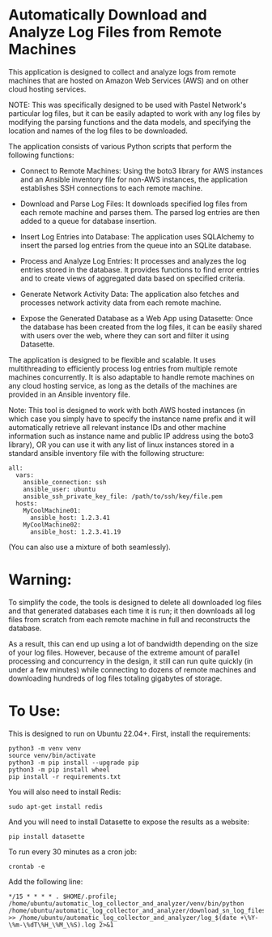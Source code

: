 # Automatically Download and Analyze Log Files from Remote Machines

This application is designed to collect and analyze logs from remote machines that are hosted on Amazon Web Services (AWS) and on other cloud hosting services.

NOTE: This was specifically designed to be used with Pastel Network's particular log files, but it can be easily adapted to work with any log files by modifying the parsing functions and the data models, and specifying the location and names of the log files to be downloaded.

The application consists of various Python scripts that perform the following functions:

* Connect to Remote Machines: Using the boto3 library for AWS instances and an Ansible inventory file for non-AWS instances, the application establishes SSH connections to each remote machine.

* Download and Parse Log Files: It downloads specified log files from each remote machine and parses them. The parsed log entries are then added to a queue for database insertion.

* Insert Log Entries into Database: The application uses SQLAlchemy to insert the parsed log entries from the queue into an SQLite database.

* Process and Analyze Log Entries: It processes and analyzes the log entries stored in the database. It provides functions to find error entries and to create views of aggregated data based on specified criteria.

* Generate Network Activity Data: The application also fetches and processes network activity data from each remote machine.

* Expose the Generated Database as a Web App using Datasette: Once the database has been created from the log files, it can be easily shared with users over the web, where they can sort and filter it using Datasette.

The application is designed to be flexible and scalable. It uses multithreading to efficiently process log entries from multiple remote machines concurrently. It is also adaptable to handle remote machines on any cloud hosting service, as long as the details of the machines are provided in an Ansible inventory file.

Note: This tool is designed to work with both AWS hosted instances (in which case you simply have to specify the instance name prefix and it will automatically retrieve all relevant instance IDs and other machine information such as instance name and public IP address using the boto3 library), OR you can use it with any list of linux instances stored in a standard ansible inventory file with the following structure:

```
all:
  vars:
    ansible_connection: ssh
    ansible_user: ubuntu
    ansible_ssh_private_key_file: /path/to/ssh/key/file.pem
  hosts:
    MyCoolMachine01:
      ansible_host: 1.2.3.41
    MyCoolMachine02:
      ansible_host: 1.2.3.41.19
```

(You can also use a mixture of both seamlessly). 

# Warning:
To simplify the code, the tools is designed to delete all downloaded log files and that generated databases each time it is run; it then downloads all log files from scratch from each remote machine in full and reconstructs the database.

As a result, this can end up using a lot of bandwidth depending on the size of your log files. However, because of the extreme amount of parallel processing and concurrency in the design, it still can run quite quickly (in under a few minutes) while connecting to dozens of remote machines and downloading hundreds of log files totaling gigabytes of storage.

# To Use:

This is designed to run on Ubuntu 22.04+. First, install the requirements:

```
python3 -m venv venv
source venv/bin/activate
python3 -m pip install --upgrade pip
python3 -m pip install wheel
pip install -r requirements.txt
```

You will also need to install Redis:

```
sudo apt-get install redis
```

And you will need to install Datasette to expose the results as a website:

```
pip install datasette
```

To run every 30 minutes as a cron job:

```
crontab -e
```

Add the following line:

```
*/15 * * * * . $HOME/.profile; /home/ubuntu/automatic_log_collector_and_analyzer/venv/bin/python /home/ubuntu/automatic_log_collector_and_analyzer/download_sn_log_files_locally_for_analysis.py >> /home/ubuntu/automatic_log_collector_and_analyzer/log_$(date +\%Y-\%m-\%dT\%H_\%M_\%S).log 2>&1
```


